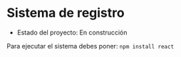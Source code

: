 <h1>Sistema de registro</h1>

- Estado del proyecto: En construcción

Para ejecutar el sistema debes poner:
```npm install react```

